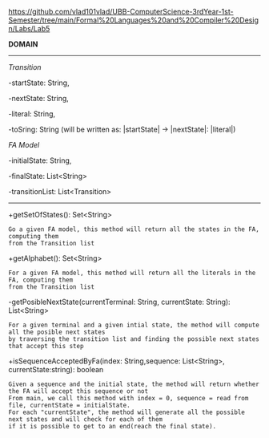 https://github.com/vlad101vlad/UBB-ComputerScience-3rdYear-1st-Semester/tree/main/Formal%20Languages%20and%20Compiler%20Design/Labs/Lab5


**DOMAIN**
____
_Transition_

-startState: String,

-nextState: String,

-literal: String,

-toSring: String (will be written as: |startState| -> |nextState|: |literal|)

_FA Model_

-initialState: String,

-finalState: List\<String\>

-transitionList: List\<Transition\>

--------------------------
+getSetOfStates(): Set\<String\>
    
    Go a given FA model, this method will return all the states in the FA, computing them 
    from the Transition list
    
+getAlphabet(): Set\<String\>

    For a given FA model, this method will return all the literals in the FA, computing them
    from the Transition list
    
-getPosibleNextState(currentTerminal: String, currentState: String): List\<String\>

    For a given terminal and a given intial state, the method will compute all the posible next states
    by traversing the transition list and finding the possible next states that accept this step
    
+isSequenceAcceptedByFa(index: String,sequence: List\<String\>, currentState:string): boolean
    
    Given a sequence and the initial state, the method will return whether the FA will accept this sequence or not
    From main, we call this method with index = 0, sequence = read from file, currentState = initialState.
    For each "currentState", the method will generate all the possible next states and will check for each of them 
    if it is possible to get to an end(reach the final state).
    





